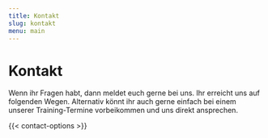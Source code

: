 ```yaml
---
title: Kontakt
slug: kontakt
menu: main
---
```


# Kontakt

Wenn ihr Fragen habt, dann meldet euch gerne bei uns.
Ihr erreicht uns auf folgenden Wegen.
Alternativ könnt ihr auch gerne einfach bei einem unserer Training-Termine vorbeikommen
und uns direkt ansprechen.

{{< contact-options >}}
